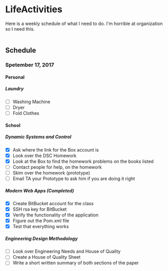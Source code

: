 # LifeActivities
Here is a weekly schedule of what I need to do. I'm horrible at organization so I need this.<br/><br/>

## Schedule
### Spetember 17, 2017
#### Personal
##### Laundry

- [ ] <span color="blue">Washing Machine</span>
- [ ] Dryer
- [ ] Fold Clothes

#### School

##### Dynamic Systems and Control

- [x] Ask where the link for the Box account is
- [x] Look over the DSC Homework
- [x] Look at the Box to find the homework problems on the books listed
- [ ] Contact people for help, on the homework
- [ ] Skim over the homework (prototype)
- [ ] Email TA your Prototype to ask him if you are doing it right

##### Modern Web Apps (Completed)

- [x] Create BitBucket account for the class
- [x] SSH rsa key for BitBucket
- [x] Verify the functionality of the application
- [x] Figure out the Pom.xml file
- [x] Test that everything works

##### Engineering Design Methodology

- [ ] Look over Engineering Needs and House of Quality
- [ ] Create a House of Quality Sheet
- [ ] Write a short written summary of both sections of the paper
